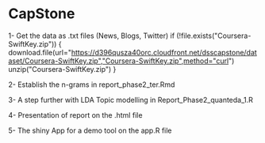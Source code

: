 # CapStone

1- Get the data as .txt files (News, Blogs, Twitter)
if (!file.exists("Coursera-SwiftKey.zip")) {
  download.file(url="https://d396qusza40orc.cloudfront.net/dsscapstone/dataset/Coursera-SwiftKey.zip","Coursera-SwiftKey.zip",method="curl")
  unzip("Coursera-SwiftKey.zip")
}

2- Establish the n-grams in report_phase2_ter.Rmd

3- A step further with LDA Topic modelling in Report_Phase2_quanteda_1.R

4- Presentation of report on the .html file

5- The shiny App for a demo tool on the app.R file

